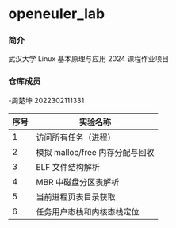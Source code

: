 # openeuler_lab
### 简介
武汉大学 Linux 基本原理与应用 2024
课程作业项目

### 仓库成员
-周楚坤 2022302111331

|序号 | 实验名称 |
|---|---|
| 1 | 访问所有任务（进程）|
| 2 |模拟 malloc/free 内存分配与回收 |
|3 |ELF 文件结构解析 |
|4 |MBR 中磁盘分区表解析 |
|5 |当前进程页表目录获取|
| 6 | 任务用户态栈和内核态栈定位 |
